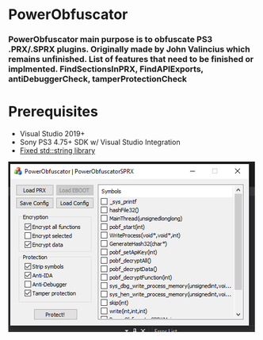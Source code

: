 # PowerObfuscator
### PowerObfuscator main purpose is to obfuscate PS3 .PRX/.SPRX plugins. Originally made by John Valincius which remains unfinished. List of features that need to be finished or implmented. FindSectionsInPRX, FindAPIExports, antiDebuggerCheck, tamperProtectionCheck
 
# Prerequisites
- Visual Studio 2019+
- Sony PS3 4.75+ SDK w/ Visual Studio Integration
- [Fixed std::string library](https://github.com/skiff/libpsutil/releases "Fixed std::string library")

![Preview](https://github.com/TheRouletteBoi/PowerObfuscator/blob/master/Resources/Preview.PNG)
